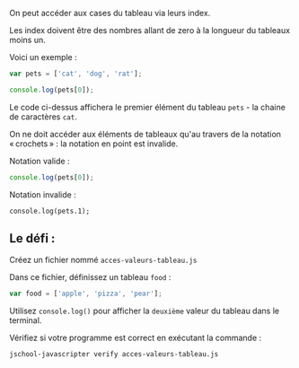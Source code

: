 On peut accéder aux cases du tableau via leurs index.

Les index doivent être des nombres allant de zero à la longueur du tableaux moins un.

Voici un exemple :

```js
var pets = ['cat', 'dog', 'rat'];

console.log(pets[0]);
```

Le code ci-dessus affichera le premier élément du tableau `pets` - la chaine de caractères `cat`.

On ne doit accéder aux éléments de tableaux qu'au travers de la notation « crochets » : la notation en point est invalide.

Notation valide :

```js
console.log(pets[0]);
```

Notation invalide :
```
console.log(pets.1);
```

## Le défi :

Créez un fichier nommé `acces-valeurs-tableau.js`

Dans ce fichier, définissez un tableau `food` :
```js
var food = ['apple', 'pizza', 'pear'];
```


Utilisez `console.log()` pour afficher la `deuxième` valeur du tableau dans le terminal.

Vérifiez si votre programme est correct en exécutant la commande :

```bash
jschool-javascripter verify acces-valeurs-tableau.js
```
